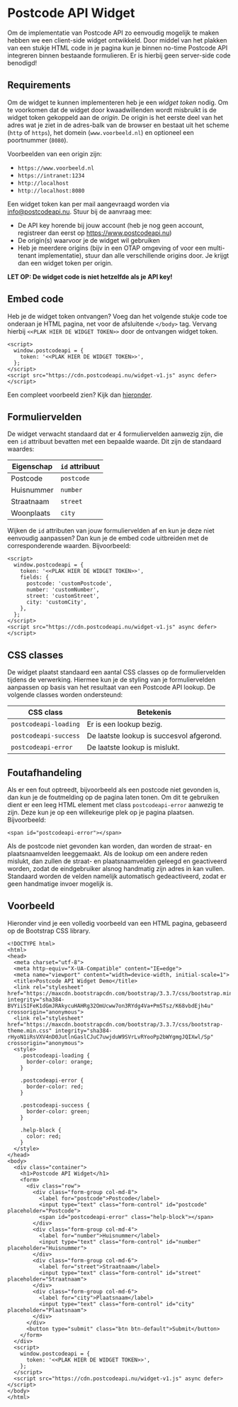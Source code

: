 # Postcode API Widget

Om de implementatie van Postcode API zo eenvoudig mogelijk te maken hebben we een client-side widget ontwikkeld.
Door middel van het plakken van een stukje HTML code in je pagina kun je binnen no-time Postcode API integreren
binnen bestaande formulieren. Er is hierbij geen server-side code benodigd!

## Requirements

Om de widget te kunnen implementeren heb je een *widget token* nodig. Om te voorkomen dat de widget door kwaadwillenden
wordt misbruikt is de widget token gekoppeld aan de *origin*. De origin is het eerste deel van het adres wat je ziet
in de adres-balk van de browser en bestaat uit het scheme (`http` of `https`), het domein (`www.voorbeeld.nl`) en
optioneel een poortnummer (`8080`).

Voorbeelden van een origin zijn:

* `https://www.voorbeeld.nl`
* `https://intranet:1234`
* `http://localhost`
* `http://localhost:8080`

Een widget token kan per mail aangevraagd worden via info@postcodeapi.nu. Stuur bij de aanvraag mee:

* De API key horende bij jouw account (heb je nog geen account, registreer dan eerst op https://www.postcodeapi.nu)
* De origin(s) waarvoor je de widget wil gebruiken
* Heb je meerdere origins (bijv in een OTAP omgeving of voor een multi-tenant implementatie), stuur dan alle verschillende origins door. Je krijgt dan een widget token per origin.

**LET OP: De widget code is niet hetzelfde als je API key!**

## Embed code

Heb je de widget token ontvangen? Voeg dan het volgende stukje code toe onderaan je HTML pagina, net voor de
afsluitende `</body>` tag. Vervang hierbij `<<PLAK HIER DE WIDGET TOKEN>>` door de ontvangen widget token.

```
<script>
  window.postcodeapi = {
    token: '<<PLAK HIER DE WIDGET TOKEN>>',
  };
</script>
<script src="https://cdn.postcodeapi.nu/widget-v1.js" async defer></script>
```

Een compleet voorbeeld zien? Kijk dan [hieronder](#voorbeeld).

## Formuliervelden

De widget verwacht standaard dat er 4 formuliervelden aanwezig zijn, die een `id` attribuut bevatten met een
bepaalde waarde. Dit zijn de standaard waardes:

| Eigenschap | `id` attribuut |
|------------|----------------|
| Postcode   | `postcode`     |
| Huisnummer | `number  `     |
| Straatnaam | `street`       |
| Woonplaats | `city`         |

Wijken de `id` attributen van jouw formuliervelden af en kun je deze niet eenvoudig aanpassen? Dan kun je
de embed code uitbreiden met de corresponderende waarden. Bijvoorbeeld:

```
<script>
  window.postcodeapi = {
    token: '<<PLAK HIER DE WIDGET TOKEN>>',
    fields: {
      postcode: 'customPostcode',
      number: 'customNumber',
      street: 'customStreet',
      city: 'customCity',
    },
  };
</script>
<script src="https://cdn.postcodeapi.nu/widget-v1.js" async defer></script>
```

## CSS classes

De widget plaatst standaard een aantal CSS classes op de formuliervelden tijdens de verwerking. Hiermee kun
je de styling van je formuliervelden aanpassen op basis van het resultaat van een Postcode API lookup.
De volgende classes worden ondersteund:

| CSS class             | Betekenis                                |
|---                    |---                                       |
| `postcodeapi-loading` | Er is een lookup bezig.                  |
| `postcodeapi-success` | De laatste lookup is succesvol afgerond. |
| `postcodeapi-error`   | De laatste lookup is mislukt.            |

## Foutafhandeling

Als er een fout optreedt, bijvoorbeeld als een postcode niet gevonden is, dan kun je de foutmelding op de pagina
laten tonen. Om dit te gebruiken dient er een leeg HTML element met class `postcodeapi-error` aanwezig te zijn.
Deze kun je op een willekeurige plek op je pagina plaatsen. Bijvoorbeeld:

```
<span id="postcodeapi-error"></span>
```

Als de postcode niet gevonden kan worden, dan worden de straat- en plaatsnaamvelden leeggemaakt. Als de lookup
om een andere reden mislukt, dan zullen de straat- en plaatsnaamvelden geleegd en geactiveerd worden, zodat
de eindgebruiker alsnog handmatig zijn adres in kan vullen. Standaard worden de velden namelijk automatisch gedeactiveerd, zodat er geen handmatige invoer mogelijk is.

## Voorbeeld

Hieronder vind je een volledig voorbeeld van een HTML pagina, gebaseerd op de Bootstrap CSS library.

```
<!DOCTYPE html>
<html>
<head>
  <meta charset="utf-8">
  <meta http-equiv="X-UA-Compatible" content="IE=edge">
  <meta name="viewport" content="width=device-width, initial-scale=1">
  <title>Postcode API Widget Demo</title>
  <link rel="stylesheet" href="https://maxcdn.bootstrapcdn.com/bootstrap/3.3.7/css/bootstrap.min.css" integrity="sha384-BVYiiSIFeK1dGmJRAkycuHAHRg32OmUcww7on3RYdg4Va+PmSTsz/K68vbdEjh4u" crossorigin="anonymous">
  <link rel="stylesheet" href="https://maxcdn.bootstrapcdn.com/bootstrap/3.3.7/css/bootstrap-theme.min.css" integrity="sha384-rHyoN1iRsVXV4nD0JutlnGaslCJuC7uwjduW9SVrLvRYooPp2bWYgmgJQIXwl/Sp" crossorigin="anonymous">
  <style>
    .postcodeapi-loading {
      border-color: orange;
    }

    .postcodeapi-error {
      border-color: red;
    }

    .postcodeapi-success {
      border-color: green;
    }

    .help-block {
      color: red;
    }
  </style>
</head>
<body>
  <div class="container">
    <h1>Postcode API Widget</h1>
    <form>
      <div class="row">
        <div class="form-group col-md-8">
          <label for="postcode">Postcode</label>
          <input type="text" class="form-control" id="postcode" placeholder="Postcode">
          <span id="postcodeapi-error" class="help-block"></span>
        </div>
        <div class="form-group col-md-4">
          <label for="number">Huisnummer</label>
          <input type="text" class="form-control" id="number" placeholder="Huisnummer">
        </div>
        <div class="form-group col-md-6">
          <label for="street">Straatnaam</label>
          <input type="text" class="form-control" id="street" placeholder="Straatnaam">
        </div>
        <div class="form-group col-md-6">
          <label for="city">Plaatsnaam</label>
          <input type="text" class="form-control" id="city" placeholder="Plaatsnaam">
        </div>
      </div>
      <button type="submit" class="btn btn-default">Submit</button>
    </form>
  </div>
  <script>
    window.postcodeapi = {
      token: '<<PLAK HIER DE WIDGET TOKEN>>',
    };
  </script>
  <script src="https://cdn.postcodeapi.nu/widget-v1.js" async defer></script>
</body>
</html>
```
